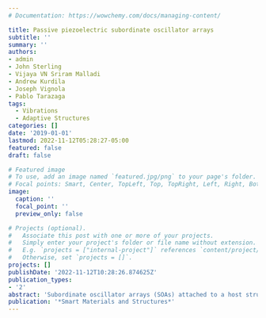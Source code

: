 ```yaml
---
# Documentation: https://wowchemy.com/docs/managing-content/

title: Passive piezoelectric subordinate oscillator arrays
subtitle: ''
summary: ''
authors:
- admin
- John Sterling
- Vijaya VN Sriram Malladi
- Andrew Kurdila
- Joseph Vignola
- Pablo Tarazaga
tags:
  - Vibrations
  - Adaptive Structures
categories: []
date: '2019-01-01'
lastmod: 2022-11-12T05:28:27-05:00
featured: false
draft: false

# Featured image
# To use, add an image named `featured.jpg/png` to your page's folder.
# Focal points: Smart, Center, TopLeft, Top, TopRight, Left, Right, BottomLeft, Bottom, BottomRight.
image:
  caption: ''
  focal_point: ''
  preview_only: false

# Projects (optional).
#   Associate this post with one or more of your projects.
#   Simply enter your project's folder or file name without extension.
#   E.g. `projects = ["internal-project"]` references `content/project/deep-learning/index.md`.
#   Otherwise, set `projects = []`.
projects: []
publishDate: '2022-11-12T10:28:26.874625Z'
publication_types:
- '2'
abstract: 'Subordinate oscillator arrays (SOAs) attached to a host structure have been shown to achieve flat attenuation of the frequency response over a band around a target natural frequency of the host. Due to their sensitivity to disorders that can arise from sources such as fabrication errors, as well as uncertainties in their structural properties or that of the host, SOAs can be challenging to implement in some applications. To overcome this shortcoming, piezoelectric subordinate oscillator arrays (PSOAs) are studied in this paper. This paper models PSOAs using variational principles to facilitate the analysis and development of design strategies. A closed-form expression for the frequency response function of the host structure is then used to design the PSOAs with and without uncertainties. This paper shows that the flat attenuation over a frequency band around a harmonic of the host can be achieved by assigning a distribution to the mechanical, electrical, or electromechanical properties of the PSOAs. For instance, it is shown that choosing a distribution of capacitive shunt circuits can achieve essentially the same qualitatively flat attenuation as that of classical SOAs. In this sense, the approach in this paper generalizes the results attained for conventional SOAs. Finally, the paper investigates the robustness of PSOAs, that is, their relative insensitivity to types of uncertainties. It is shown that PSOAs afford the chance to ameliorate some types of sensitivities that prove problematic for SOAs that are purely mechanical in nature. The notion of performance recovery is introduced; this measure quantifies how much attenuation loss due to uncertainty in an initial SOA or PSOA design can be recovered by modification of the electrical properties alone.'
publication: '*Smart Materials and Structures*'
---
```

